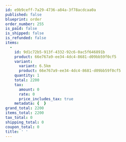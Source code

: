 ```yaml
---
id: e9b9ceff-7a29-4736-a84a-3f78acdcaa0a
published: false
blueprint: order
order_number: 255
is_paid: false
is_shipped: false
is_refunded: false
items:
  -
    id: 9d1c72b5-913f-4332-92c6-0ac5f646891b
    product: 66e767a9-ee34-4dc4-8681-d09bb59f0cf5
    variant:
      variant: 6.5km
      product: 66e767a9-ee34-4dc4-8681-d09bb59f0cf5
    quantity: 1
    total: 2200
    tax:
      amount: 0
      rate: 0
      price_includes_tax: true
    metadata: {  }
grand_total: 2200
items_total: 2200
tax_total: 0
shipping_total: 0
coupon_total: 0
title: ' '
---
```

